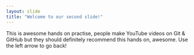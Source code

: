 ```yaml
---
layout: slide
title: "Welcome to our second slide!"
---
```

This is awesome hands on practise, people make YouTube videos on Git & GitHub but they should definitely recommend this hands on, awesome. 
Use the left arrow to go back!
